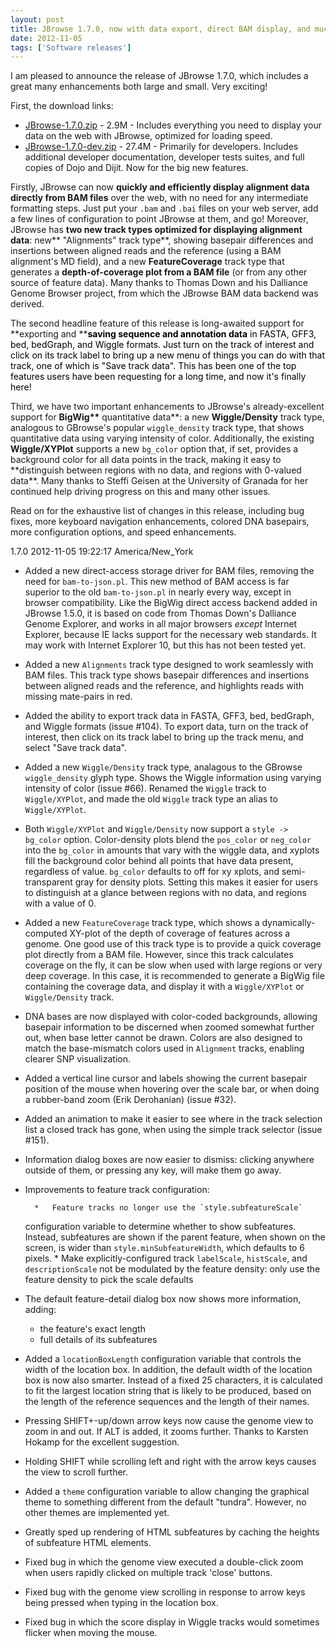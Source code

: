 ```yaml
---
layout: post
title: JBrowse 1.7.0, now with data export, direct BAM display, and much more
date: 2012-11-05
tags: ['Software releases']
---
```


I am pleased to announce the release of JBrowse 1.7.0, which includes a great
many enhancements both large and small. Very exciting!

First, the download links:

- [JBrowse-1.7.0.zip](/wordpress/wp-content/plugins/download-monitor/download.php?id=25 'download JBrowse-1.7.0.zip') -
  2.9M - Includes everything you need to display your data on the web with
  JBrowse, optimized for loading speed.
- [JBrowse-1.7.0-dev.zip](http://jbrowse.org/wordpress/wp-content/plugins/download-monitor/download.php?id=26 'download JBrowse-1.7.0-dev.zip') -
  27.4M - Primarily for developers. Includes additional developer documentation,
  developer tests suites, and full copies of Dojo and Dijit. Now for the big new
  features.

Firstly, JBrowse can now **quickly and efficiently display alignment data
directly from BAM files** over the web, with no need for any intermediate
formatting steps. Just put your `.bam` and `.bai` files on your web server, add
a few lines of configuration to point JBrowse at them, and go! Moreover, JBrowse
has **two new track types optimized for displaying alignment data**: new**
"Alignments" track type**, showing basepair differences and insertions between
aligned reads and the reference (using a BAM alignment's MD field), and a new
**FeatureCoverage** track type that generates a **depth-of-coverage plot from a
BAM file** (or from any other source of feature data). Many thanks to Thomas
Down and his Dalliance Genome Browser project, from which the JBrowse BAM data
backend was derived.

The second headline feature of this release is long-awaited support for
**exporting and **<span style="color: #000000;">**saving sequence and annotation
data** in FASTA, GFF3, bed, bedGraph, and Wiggle formats. Just turn on the track
of interest and click on its track label to bring up a new menu of things you
can do with that track, one of which is "Save track data". This has been one of
the top features users have been requesting for a long time, and now it's
finally here!</span>

Third, we have two important enhancements to JBrowse's already-excellent support
for **BigWig\*\*** quantitative data**: a new **Wiggle/Density** track type,
analogous to GBrowse's popular `wiggle_density` track type, that shows
quantitative data using varying intensity of color. Additionally, the existing
**Wiggle/XYPlot** supports a new `bg_color` option that, if set, provides a
background color for all data points in the track, making it easy to
**distinguish between regions with no data, and regions with 0-valued data\*\*.
Many thanks to Steffi Geisen at the University of Granada for her continued help
driving progress on this and many other issues.

Read on for the exhaustive list of changes in this release, including bug fixes,
more keyboard navigation enhancements, colored DNA basepairs, more configuration
options, and speed enhancements.

1.7.0 2012-11-05 19:22:17 America/New_York

- Added a new direct-access storage driver for BAM files, removing the need for
  `bam-to-json.pl`. This new method of BAM access is far superior to the old
  `bam-to-json.pl` in nearly every way, except in browser compatibility. Like
  the BigWig direct access backend added in JBrowse 1.5.0, it is based on code
  from Thomas Down's Dalliance Genome Explorer, and works in all major browsers
  _except_ Internet Explorer, because IE lacks support for the necessary web
  standards. It may work with Internet Explorer 10, but this has not been tested
  yet.
- Added a new `Alignments` track type designed to work seamlessly with BAM
  files. This track type shows basepair differences and insertions between
  aligned reads and the reference, and highlights reads with missing mate-pairs
  in red.
- Added the ability to export track data in FASTA, GFF3, bed, bedGraph, and
  Wiggle formats (issue #104). To export data, turn on the track of interest,
  then click on its track label to bring up the track menu, and select "Save
  track data".
- Added a new `Wiggle/Density` track type, analagous to the GBrowse
  `wiggle_density` glyph type. Shows the Wiggle information using varying
  intensity of color (issue #66). Renamed the `Wiggle` track to `Wiggle/XYPlot`,
  and made the old `Wiggle` track type an alias to `Wiggle/XYPlot`.
- Both `Wiggle/XYPlot` and `Wiggle/Density` now support a `style -> bg_color`
  option. Color-density plots blend the `pos_color` or `neg_color` into the
  `bg_color` in amounts that vary with the wiggle data, and xyplots fill the
  background color behind all points that have data present, regardless of
  value. `bg_color` defaults to off for xy xplots, and semi-transparent gray for
  density plots. Setting this makes it easier for users to distinguish at a
  glance between regions with no data, and regions with a value of 0.
- Added a new `FeatureCoverage` track type, which shows a dynamically-computed
  XY-plot of the depth of coverage of features across a genome. One good use of
  this track type is to provide a quick coverage plot directly from a BAM file.
  However, since this track calculates coverage on the fly, it can be slow when
  used with large regions or very deep coverage. In this case, it is recommended
  to generate a BigWig file containing the coverage data, and display it with a
  `Wiggle/XYPlot` or `Wiggle/Density` track.
- DNA bases are now displayed with color-coded backgrounds, allowing basepair
  information to be discerned when zoomed somewhat further out, when base letter
  cannot be drawn. Colors are also designed to match the base-mismatch colors
  used in `Alignment` tracks, enabling clearer SNP visualization.
- Added a vertical line cursor and labels showing the current basepair position
  of the mouse when hovering over the scale bar, or when doing a rubber-band
  zoom (Erik Derohanian) (issue #32).
- Added an animation to make it easier to see where in the track selection list
  a closed track has gone, when using the simple track selector (issue #151).
- Information dialog boxes are now easier to dismiss: clicking anywhere outside
  of them, or pressing any key, will make them go away.
- Improvements to feature track configuration:

        *   Feature tracks no longer use the `style.subfeatureScale`

  configuration variable to determine whether to show subfeatures. Instead,
  subfeatures are shown if the parent feature, when shown on the screen, is
  wider than `style.minSubfeatureWidth`, which defaults to 6 pixels. \* Make
  explicitly-configured track `labelScale`, `histScale`, and `descriptionScale`
  not be modulated by the feature density: only use the feature density to pick
  the scale defaults

- The default feature-detail dialog box now shows more information, adding:

  - the feature's exact length
  - full details of its subfeatures

- Added a `locationBoxLength` configuration variable that controls the width of
  the location box. In addition, the default width of the location box is now
  also smarter. Instead of a fixed 25 characters, it is calculated to fit the
  largest location string that is likely to be produced, based on the length of
  the reference sequences and the length of their names.
- Pressing SHIFT+-up/down arrow keys now cause the genome view to zoom in and
  out. If ALT is added, it zooms further. Thanks to Karsten Hokamp for the
  excellent suggestion.
- Holding SHIFT while scrolling left and right with the arrow keys causes the
  view to scroll further.
- Added a `theme` configuration variable to allow changing the graphical theme
  to something different from the default "tundra". However, no other themes are
  implemented yet.
- Greatly sped up rendering of HTML subfeatures by caching the heights of
  subfeature HTML elements.
- Fixed bug in which the genome view executed a double-click zoom when users
  rapidly clicked on multiple track 'close' buttons.
- Fixed bug with the genome view scrolling in response to arrow keys being
  pressed when typing in the location box.
- Fixed bug in which the score display in Wiggle tracks would sometimes flicker
  when moving the mouse.

